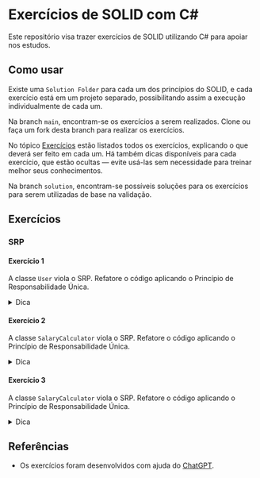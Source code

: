 # Exercícios de SOLID com C# 

Este repositório visa trazer exercícios de SOLID utilizando C# para apoiar nos estudos.

## Como usar

Existe uma `Solution Folder` para cada um dos princípios do SOLID, e cada exercício está em um projeto separado, possibilitando assim a execução individualmente de cada um.

Na branch `main`, encontram-se os exercícios a serem realizados.
Clone ou faça um fork desta branch para realizar os exercícios.

No tópico [Exercícios](#exercícios) estão listados todos os exercícios, explicando o que deverá ser feito em cada um. Há também dicas disponíveis para cada exercício, que estão ocultas — evite usá-las sem necessidade para treinar melhor seus conhecimentos.

Na branch `solution`, encontram-se possíveis soluções para os exercícios para serem utilizadas de base na validação.

## Exercícios

### SRP

#### Exercício 1

A classe `User` viola o SRP. Refatore o código aplicando o Princípio de Responsabilidade Única.

<details>
<summary>Dica</summary>

A classe `User` viola o SRP, pois está lidando tanto com lógica de negócios quanto com a persistência de dados.

Separe as preocupações de validação e persistência de dados em classes diferentes.

</details>

#### Exercício 2

A classe `SalaryCalculator` viola o SRP. Refatore o código aplicando o Princípio de Responsabilidade Única.

<details>
<summary>Dica</summary>

A classe `SalaryCalculator` viola o SRP porque está misturando a lógica de cálculo com a exibição do resultado.

Separe a lógica de cálculo e a exibição do resultado.

</details>

#### Exercício 3

A classe `SalaryCalculator` viola o SRP. Refatore o código aplicando o Princípio de Responsabilidade Única.

<details>
<summary>Dica</summary>

A classe `ReportGenerator` viola o SRP porque possui um método muito extenso que realiza várias tarefas.

Divida o método `GenerateReport` em métodos privados menores que realizam tarefas específicas dentro da mesma classe.

</details>

## Referências

- Os exercícios foram desenvolvidos com ajuda do [ChatGPT](https://chatgpt.com/).
